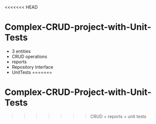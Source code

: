 <<<<<<< HEAD
# Complex-CRUD-project-with-Unit-Tests

- 3 entities
- CRUD operations
- reports
- Repository Interface
- UnitTests
=======
# Complex-CRUD-Project-with-Unit-Tests
>>>>>>> CRUD + reports + unit tests
